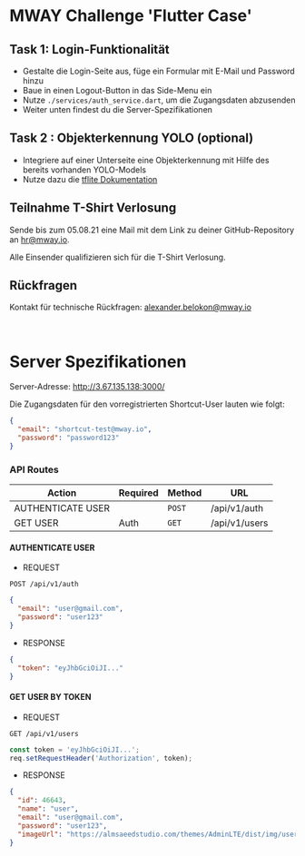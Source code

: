 # MWAY Challenge 'Flutter Case'

## Task 1: Login-Funktionalität

- Gestalte die Login-Seite aus, füge ein Formular mit E-Mail und Password hinzu
- Baue in einen Logout-Button in das Side-Menu ein
- Nutze `./services/auth_service.dart`, um die Zugangsdaten abzusenden
- Weiter unten findest du die Server-Spezifikationen 

## Task 2 : Objekterkennung YOLO (optional)

- Integriere auf einer Unterseite eine Objekterkennung mit Hilfe des bereits vorhanden YOLO-Models
- Nutze dazu die [tflite Dokumentation](https://github.com/shaqian/flutter_tflite#tiny-yolov2)

## Teilnahme T-Shirt Verlosung

Sende bis zum 05.08.21 eine Mail mit dem Link zu deiner GitHub-Repository an hr@mway.io. 

Alle Einsender qualifizieren sich für die T-Shirt Verlosung.

## Rückfragen

Kontakt für technische Rückfragen: alexander.belokon@mway.io

<br>

# Server Spezifikationen

Server-Adresse: http://3.67.135.138:3000/

Die Zugangsdaten für den vorregistrierten Shortcut-User lauten wie folgt:

```json
{
  "email": "shortcut-test@mway.io",
  "password": "password123"
}
```

### API Routes ###
|   Action            | Required |  Method  | URL
|   ------------------|----------|----------|--------------
|   AUTHENTICATE USER |          | `POST`   | /api/v1/auth
|   GET USER          |   Auth   | `GET`    | /api/v1/users

#### AUTHENTICATE USER ####
* REQUEST
```
POST /api/v1/auth
```
```json
{
  "email": "user@gmail.com",
  "password": "user123"
}
```
* RESPONSE
```json
{
  "token": "eyJhbGciOiJI..."
}
```

#### GET USER BY TOKEN ####
* REQUEST
```
GET /api/v1/users
```
```javascript
const token = 'eyJhbGciOiJI...';
req.setRequestHeader('Authorization', token);
```
* RESPONSE
```json
{
  "id": 46643,
  "name": "user",
  "email": "user@gmail.com",
  "password": "user123",
  "imageUrl": "https://almsaeedstudio.com/themes/AdminLTE/dist/img/user2-160x160.jpg"
}
```

